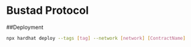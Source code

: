 # Bustad Protocol

##Deployment
```bash
npx hardhat deploy --tags [tag] --network [network] [ContractName]
```